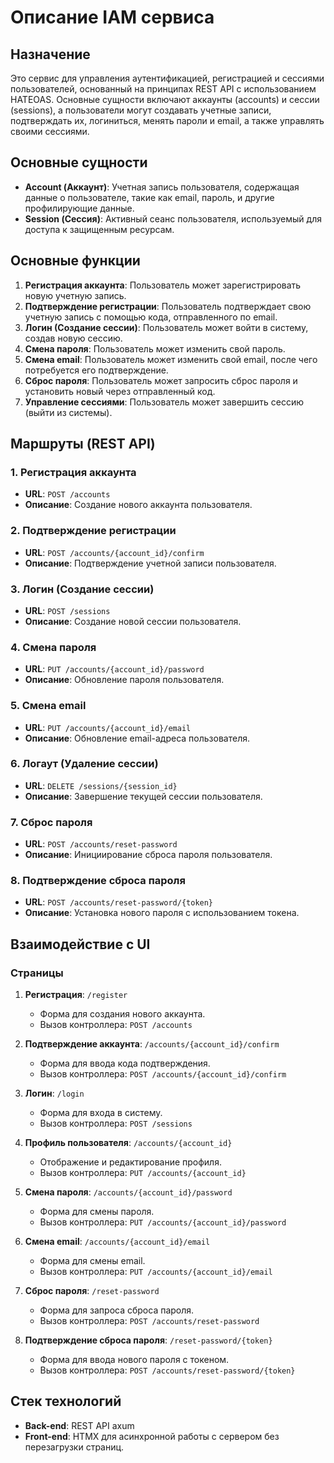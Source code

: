 # Описание IAM сервиса

## Назначение
Это сервис для управления аутентификацией, регистрацией и сессиями пользователей, основанный на принципах REST API с использованием HATEOAS. Основные сущности включают аккаунты (accounts) и сессии (sessions), а пользователи могут создавать учетные записи, подтверждать их, логиниться, менять пароли и email, а также управлять своими сессиями.

## Основные сущности
- **Account (Аккаунт)**: Учетная запись пользователя, содержащая данные о пользователе, такие как email, пароль, и другие профилирующие данные.
- **Session (Сессия)**: Активный сеанс пользователя, используемый для доступа к защищенным ресурсам.

## Основные функции
1. **Регистрация аккаунта**: Пользователь может зарегистрировать новую учетную запись.
2. **Подтверждение регистрации**: Пользователь подтверждает свою учетную запись с помощью кода, отправленного по email.
3. **Логин (Создание сессии)**: Пользователь может войти в систему, создав новую сессию.
4. **Смена пароля**: Пользователь может изменить свой пароль.
5. **Смена email**: Пользователь может изменить свой email, после чего потребуется его подтверждение.
6. **Сброс пароля**: Пользователь может запросить сброс пароля и установить новый через отправленный код.
7. **Управление сессиями**: Пользователь может завершить сессию (выйти из системы).

## Маршруты (REST API)

### 1. Регистрация аккаунта
- **URL**: `POST /accounts`
- **Описание**: Создание нового аккаунта пользователя.

### 2. Подтверждение регистрации
- **URL**: `POST /accounts/{account_id}/confirm`
- **Описание**: Подтверждение учетной записи пользователя.

### 3. Логин (Создание сессии)
- **URL**: `POST /sessions`
- **Описание**: Создание новой сессии пользователя.

### 4. Смена пароля
- **URL**: `PUT /accounts/{account_id}/password`
- **Описание**: Обновление пароля пользователя.

### 5. Смена email
- **URL**: `PUT /accounts/{account_id}/email`
- **Описание**: Обновление email-адреса пользователя.

### 6. Логаут (Удаление сессии)
- **URL**: `DELETE /sessions/{session_id}`
- **Описание**: Завершение текущей сессии пользователя.

### 7. Сброс пароля
- **URL**: `POST /accounts/reset-password`
- **Описание**: Инициирование сброса пароля пользователя.

### 8. Подтверждение сброса пароля
- **URL**: `POST /accounts/reset-password/{token}`
- **Описание**: Установка нового пароля с использованием токена.

## Взаимодействие с UI

### Страницы

1. **Регистрация**: `/register`
   - Форма для создания нового аккаунта.
   - Вызов контроллера: `POST /accounts`

2. **Подтверждение аккаунта**: `/accounts/{account_id}/confirm`
   - Форма для ввода кода подтверждения.
   - Вызов контроллера: `POST /accounts/{account_id}/confirm`

3. **Логин**: `/login`
   - Форма для входа в систему.
   - Вызов контроллера: `POST /sessions`

4. **Профиль пользователя**: `/accounts/{account_id}`
   - Отображение и редактирование профиля.
   - Вызов контроллера: `PUT /accounts/{account_id}`

5. **Смена пароля**: `/accounts/{account_id}/password`
   - Форма для смены пароля.
   - Вызов контроллера: `PUT /accounts/{account_id}/password`

6. **Смена email**: `/accounts/{account_id}/email`
   - Форма для смены email.
   - Вызов контроллера: `PUT /accounts/{account_id}/email`

7. **Сброс пароля**: `/reset-password`
   - Форма для запроса сброса пароля.
   - Вызов контроллера: `POST /accounts/reset-password`

8. **Подтверждение сброса пароля**: `/reset-password/{token}`
   - Форма для ввода нового пароля с токеном.
   - Вызов контроллера: `POST /accounts/reset-password/{token}`

## Стек технологий
- **Back-end**: REST API axum
- **Front-end**: HTMX для асинхронной работы с сервером без перезагрузки страниц.
